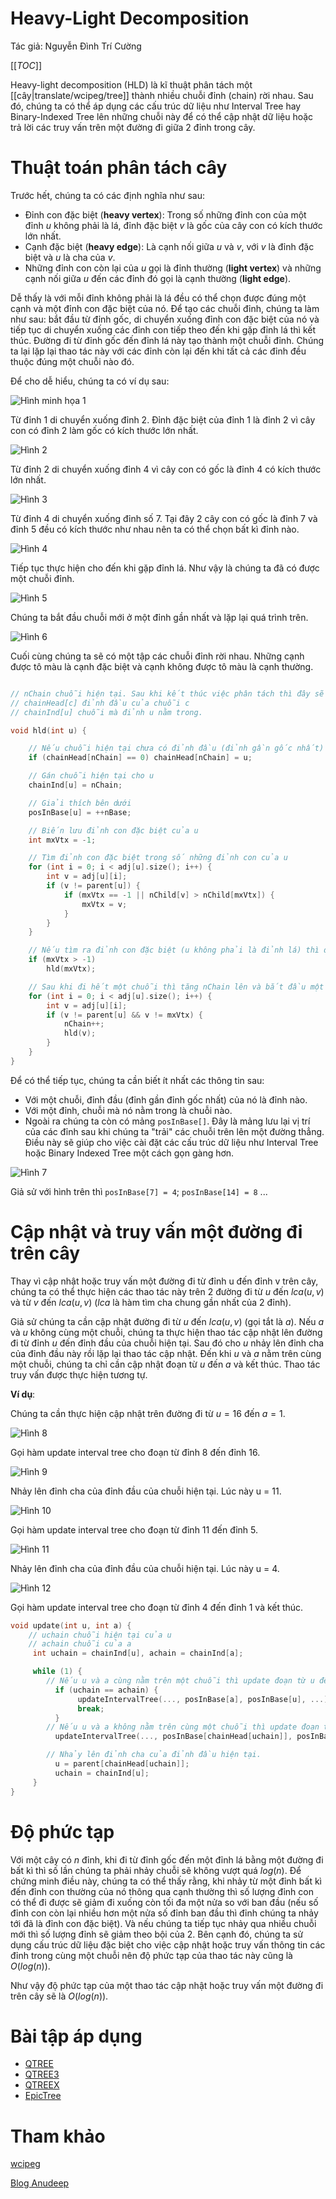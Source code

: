 # Heavy-Light Decomposition

Tác giả: Nguyễn Đình Trí Cường

[[_TOC_]]

Heavy-light decomposition (HLD) là kĩ thuật phân tách một [[cây|translate/wcipeg/tree]] thành nhiều chuỗi đỉnh (chain) rời nhau. Sau đó, chúng ta có thể áp dụng các cấu trúc dữ liệu như Interval Tree hay Binary-Indexed Tree lên những chuỗi này để có thể cập nhật dữ liệu hoặc trả lời các truy vấn trên một đường đi giữa 2 đỉnh trong cây.

# Thuật toán phân tách cây

Trước hết, chúng ta có các định nghĩa như sau:

- Đỉnh con đặc biệt (**heavy vertex**): Trong số những đỉnh con của một đỉnh $u$ không phải là lá, đỉnh đặc biệt $v$ là gốc của cây con có kích thước lớn nhất.
- Cạnh đặc biệt (**heavy edge**): Là cạnh nối giữa $u$ và $v$, với $v$ là đỉnh đặc biệt và $u$ là cha của $v$.
- Những đỉnh con còn lại của $u$ gọi là đỉnh thường (**light vertex**) và những cạnh nối giữa $u$ đến các đỉnh đó gọi là cạnh thường (**light edge**).

Dễ thấy là với mỗi đỉnh không phải là lá đều có thể chọn được đúng một cạnh và một đỉnh con đặc biệt của nó. Để tạo các chuỗi đỉnh, chúng ta làm như sau: bắt đầu từ đỉnh gốc, di chuyển xuống đỉnh con đặc biệt của nó và tiếp tục di chuyển xuống các đỉnh con tiếp theo đến khi gặp đỉnh lá thì kết thúc. Đường đi từ đỉnh gốc đến đỉnh lá này tạo thành một chuỗi đỉnh. Chúng ta lại lặp lại thao tác này với các đỉnh còn lại đến khi tất cả các đỉnh đều thuộc đúng một chuỗi nào đó.

Để cho dễ hiểu, chúng ta có ví dụ sau:

![Hình minh họa 1](http://i.imgur.com/4eGBX7e.jpg)

Từ đỉnh 1 di chuyển xuống đỉnh 2. Đỉnh đặc biệt của đỉnh 1 là đỉnh 2 vì cây con có đỉnh 2 làm gốc có kích thước lớn nhất.

![Hình 2](http://i.imgur.com/9AK3on2.jpg)

Từ đỉnh 2 di chuyển xuống đỉnh 4 vì cây con có gốc là đỉnh 4 có kích thước lớn nhất.

![Hình 3](http://i.imgur.com/Ke7or5g.jpg)

Từ đỉnh 4 di chuyển xuống đỉnh số 7. Tại đây 2 cây con có gốc là đỉnh 7 và đỉnh 5 đều có kích thước như nhau nên ta có thể chọn bất kì đỉnh nào.

![Hình 4](http://i.imgur.com/c2rGgH1.jpg)

Tiếp tục thực hiện cho đến khi gặp đỉnh lá. Như vậy là chúng ta đã có được một chuỗi đỉnh.

![Hình 5](http://i.imgur.com/YHzohEv.jpg)

Chúng ta bắt đầu chuỗi mới ở một đỉnh gần nhất và lặp lại quá trình trên.

![Hình 6](http://i.imgur.com/8nNHG8K.jpg)

Cuối cùng chúng ta sẽ có một tập các chuỗi đỉnh rời nhau. Những cạnh được tô màu là cạnh đặc biệt và cạnh không được tô màu là cạnh thường.

```cpp

// nChain chuỗi hiện tại. Sau khi kết thúc việc phân tách thì đây sẽ là tổng số chuỗi.
// chainHead[c] đỉnh đầu của chuỗi c
// chainInd[u] chuỗi mà đỉnh u nằm trong.

void hld(int u) {

    // Nếu chuỗi hiện tại chưa có đỉnh đầu (đỉnh gần gốc nhất) thì đặt u làm đỉnh đầu của nó.
	if (chainHead[nChain] == 0) chainHead[nChain] = u;

    // Gán chuỗi hiện tại cho u
	chainInd[u] = nChain;

    // Giải thích bên dưới
	posInBase[u] = ++nBase;

    // Biến lưu đỉnh con đặc biệt của u
	int mxVtx = -1;

    // Tìm đỉnh con đặc biệt trong số những đỉnh con của u
	for (int i = 0; i < adj[u].size(); i++) {
		int v = adj[u][i];
		if (v != parent[u]) {
			if (mxVtx == -1 || nChild[v] > nChild[mxVtx]) {
				mxVtx = v;
			}
		}	
	}

    // Nếu tìm ra đỉnh con đặc biệt (u không phải là đỉnh lá) thì di chuyển đến đỉnh đó
	if (mxVtx > -1)
		hld(mxVtx);

    // Sau khi đi hết một chuỗi thì tăng nChain lên và bắt đầu một chuỗi mới
	for (int i = 0; i < adj[u].size(); i++) {
		int v = adj[u][i];
		if (v != parent[u] && v != mxVtx) {
			nChain++;
			hld(v);
		}
	}
}

```

Để có thể tiếp tục, chúng ta cần biết ít nhất các thông tin sau:

- Với một chuỗi, đỉnh đầu (đỉnh gần đỉnh gốc nhất) của nó là đỉnh nào.
- Với một đỉnh, chuỗi mà nó nằm trong là chuỗi nào.
- Ngoài ra chúng ta còn có mảng `posInBase[]`. Đây là mảng lưu lại vị trí của các đỉnh sau khi chúng ta "trải" các chuỗi trên lên một đường thẳng. Điều này sẽ giúp cho việc cài đặt các cấu trúc dữ liệu như Interval Tree hoặc Binary Indexed Tree một cách gọn gàng hơn.

![Hình 7](http://i.imgur.com/fbhjbh8.jpg)

Giả sử với hình trên thì `posInBase[7] = 4`; `posInBase[14] = 8` ...

# Cập nhật và truy vấn một đường đi trên cây

Thay vì cập nhật hoặc truy vấn một đường đi từ đỉnh u đến đỉnh v trên cây, chúng ta có thể thực hiện các thao tác này trên 2 đường đi từ $u$ đến $lca(u, v)$ và từ $v$ đến $lca(u, v)$ ($lca$ là hàm tìm cha chung gần nhất của 2 đỉnh).

Giả sử chúng ta cần cập nhật đường đi từ $u$ đến $lca(u, v)$ (gọi tắt là $a$). Nếu $a$ và $u$ không cùng một chuỗi, chúng ta thực hiện thao tác cập nhật lên đường đi từ đỉnh $u$ đến đỉnh đầu của chuỗi hiện tại. Sau đó cho $u$ nhảy lên đỉnh cha của đỉnh đầu này rồi lặp lại thao tác cập nhật. Đến khi $u$ và $a$ nằm trên cùng một chuỗi, chúng ta chỉ cần cập nhật đoạn từ $u$ đến $a$ và kết thúc. Thao tác truy vấn được thực hiện tương tự.

**Ví dụ**:

Chúng ta cần thực hiện cập nhật trên đường đi từ $u = 16$ đến $a = 1$.

![Hình 8](http://i.imgur.com/gYO4zTT.jpg)

Gọi hàm update interval tree cho đoạn từ đỉnh 8 đến đỉnh 16.

![Hình 9](http://i.imgur.com/rdRGNlP.jpg)

Nhảy lên đỉnh cha của đỉnh đầu của chuỗi hiện tại. Lúc này u = 11.

![Hình 10](http://i.imgur.com/l5FC9vC.jpg)

Gọi hàm update interval tree cho đoạn từ đỉnh 11 đến đỉnh 5.

![Hình 11](http://i.imgur.com/kY57Fv0.jpg)

Nhảy lên đỉnh cha của đỉnh đầu của chuỗi hiện tại. Lúc này u = 4.

![Hình 12](http://i.imgur.com/7rMjl6j.jpg)

Gọi hàm update interval tree cho đoạn từ đỉnh 4 đến đỉnh 1 và kết thúc.

```cpp
void update(int u, int a) {
    // uchain chuỗi hiện tại của u 
    // achain chuỗi của a
     int uchain = chainInd[u], achain = chainInd[a];

     while (1) {
        // Nếu u và a cùng nằm trên một chuỗi thì update đoạn từ u đến a và kết thúc.
          if (uchain == achain) {
               updateIntervalTree(..., posInBase[a], posInBase[u], ...);
               break;
          }
        // Nếu u và a không nằm trên cùng một chuỗi thì update đoạn từ u đến đỉnh đầu của chuỗi hiện tại.
          updateIntervalTree(..., posInBase[chainHead[uchain]], posInBase[u], ...);

        // Nhảy lên đỉnh cha của đỉnh đầu hiện tại.
          u = parent[chainHead[uchain]];
          uchain = chainInd[u];
     }
}
```

# Độ phức tạp

Với một cây có $n$ đỉnh, khi đi từ đỉnh gốc đến một đỉnh lá bằng một đường đi bất kì thì số lần chúng ta phải nhảy chuỗi sẽ không vượt quá $log(n)$. Để chứng minh điều này, chúng ta có thể thấy rằng, khi nhảy từ một đỉnh bất kì đến đỉnh con thường của nó thông qua cạnh thường thì số lượng đỉnh con có thể đi được sẽ giảm đi xuống còn tối đa một nửa so với ban đầu (nếu số đỉnh con còn lại nhiều hơn một nửa số đỉnh ban đầu thì đỉnh chúng ta nhảy tới đã là đỉnh con đặc biệt). Và nếu chúng ta tiếp tục nhảy qua nhiều chuỗi mới thì số lượng đỉnh sẽ giảm theo bội của 2. Bên cạnh đó, chúng ta sử dụng cấu trúc dữ liệu đặc biệt cho việc cập nhật hoặc truy vấn thông tin các đỉnh trong cùng một chuỗi nên độ phức tạp của thao tác này cũng là $O(log(n))$.

Như vậy độ phức tạp của một thao tác cập nhật hoặc truy vấn một đường đi trên cây sẽ là $O(log(n))$.

# Bài tập áp dụng

- [QTREE](http://vn.spoj.com/problems/QTREE)
- [QTREE3](http://vn.spoj.com/problems/QTREE3/)
- [QTREEX](http://vn.spoj.com/problems/QTREEX)
- [EpicTree](https://www.hackerrank.com/contests/epiccode/challenges/epic-tree)

# Tham khảo

[wcipeg](http://wcipeg.com/wiki/Heavy-light_decomposition)

[Blog Anudeep](http://blog.anudeep2011.com/heavy-light-decomposition/)